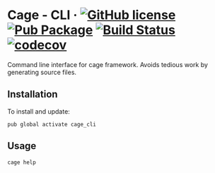 # Cage - CLI &middot;  [![GitHub license](https://img.shields.io/badge/license-MIT-blue.svg)](https://github.com/RTK/cage_cli/blob/master/LICENSE) [![Pub Package](https://img.shields.io/pub/v/cage_cli.svg)](https://pub.dartlang.org/packages/cage_cli) [![Build Status](https://travis-ci.com/RTK/cage_cli.svg?branch=develop)](https://travis-ci.com/RTK/cage_cli) [![codecov](https://codecov.io/gh/RTK/cage_cli/branch/develop/graph/badge.svg)](https://codecov.io/gh/RTK/cage_cli)

Command line interface for cage framework. Avoids tedious work by generating source files.

## Installation
To install and update:
```
pub global activate cage_cli
```

## Usage
```
cage help
```
